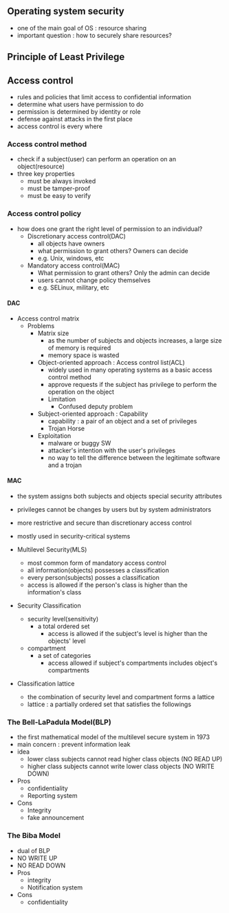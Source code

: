## Operating system security
- one of the main goal of OS : resource sharing
- important question : how to securely share resources?

## Principle of Least Privilege

## Access control
- rules and policies that limit access to confidential information
- determine what users have permission to do
- permission is determined by identity or role
- defense against attacks in the first place
- access control is every where

### Access control method
- check if a subject(user) can perform an operation on an object(resource)
- three key properties
	- must be always invoked
	- must be tamper-proof
	- must be easy to verify
### Access control policy
- how does one grant the right level of permission to an individual?
	- Discretionary access control(DAC)
		- all objects have owners
		- what permission to grant others? Owners can decide
		- e.g. Unix, windows, etc
	- Mandatory access control(MAC)
		- What permission to grant others? Only the admin can decide
		- users cannot change policy themselves
		- e.g. SELinux, military, etc
#### DAC
- Access control matrix
	- Problems
		- Matrix size
			- as the number of subjects and objects increases, a large size of memory is required
			- memory space is wasted
		- Object-oriented approach : Access control list(ACL)
			- widely used in many operating systems as a basic access control method
			- approve requests if the subject has privilege to perform the operation on the object
			- Limitation
				- Confused deputy problem
		- Subject-oriented approach : Capability
			- capability : a pair of an object and a set of privileges
			- Trojan Horse
		- Exploitation
			- malware or buggy SW
			- attacker's intention with the user's privileges
			- no way to tell the difference between the legitimate software and a trojan
#### MAC
- the system assigns both subjects and objects special security attributes
- privileges cannot be changes by users but by system administrators
- more restrictive and secure than discretionary access control
- mostly used in security-critical systems

- Multilevel Security(MLS)
	- most common form of mandatory access control
	- all information(objects) possesses a classification
	- every person(subjects) posses a classification
	- access is allowed if the person's class is higher than the information's class

- Security Classification
	- security level(sensitivity)
		- a total ordered set
			- access is allowed if the subject's level is higher than the objects' level
	- compartment
		- a set of categories
			- access allowed if subject's compartments includes object's compartments
- Classification lattice
	- the combination of security level and compartment forms a lattice
	- lattice : a partially ordered set that satisfies the followings

### The Bell-LaPadula Model(BLP)
- the first mathematical model of the multilevel secure system in 1973
- main concern : prevent information leak
- idea
	- lower class subjects cannot read higher class objects (NO READ UP)
	- higher class subjects cannot write lower class objects (NO WRITE DOWN)
- Pros
	- confidentiality
	- Reporting system
- Cons
	- Integrity
	- fake announcement
### The Biba Model
- dual of BLP
- NO WRITE UP
- NO READ DOWN
- Pros
	- integrity
	- Notification system
- Cons
	- confidentiality